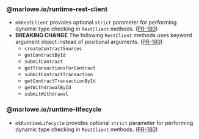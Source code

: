 ### @marlowe.io/runtime-rest-client

- `mkRestClient` provides optional `strict` parameter for performing dynamic type checking in `RestClient` methods. ([PR-180](https://github.com/input-output-hk/marlowe-ts-sdk/pull/180))
- **BREAKING CHANGE**  The following `RestClient` methods uses keyword argument object instead of positional arguments. ([PR-180](https://github.com/input-output-hk/marlowe-ts-sdk/pull/180))
  - `createContractSources`
  - `getContractById`
  - `submitContract`
  - `getTransactionsForContract`
  - `submitContractTransaction`
  - `getContractTransactionById`
  - `getWithdrawalById`
  - `submitWithdrawal`

### @marlowe.io/runtime-lifecycle

- `mkRuntimeLifecycle` provides optional `strict` parameter for performing dynamic type checking in `RestClient` methods. ([PR-180](https://github.com/input-output-hk/marlowe-ts-sdk/pull/180))
